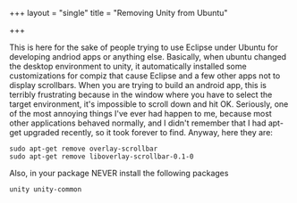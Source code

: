 +++
layout = "single"
title = "Removing Unity from Ubuntu"

+++

This is here for the sake of people trying to use Eclipse under Ubuntu for developing andriod apps or anything else. Basically, when ubuntu changed the desktop environment to unity, it automatically installed some customizations for compiz that cause Eclipse and a few other apps not to display scrollbars. 
When you are trying to build an android app, this is terribly frustrating because in the window where you have to select the target environment, it's impossible to scroll down and hit OK. Seriously, one of the most annoying things I've ever had happen to me, because most other applications behaved normally, and I didn't remember that I had apt-get upgraded recently, so it took forever to find. 
Anyway, here they are: 

    sudo apt-get remove overlay-scrollbar
    sudo apt-get remove liboverlay-scrollbar-0.1-0

Also, in your package NEVER install the following packages

    unity unity-common
